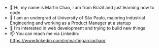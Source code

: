 - 👋 Hi, my name is Martin Chao, I am from Brazil and just learning how to code
- 🔨 I am an undergrad at University of São Paulo, majoring Industrial Engineering and working as a Product Manager at a startup
- 👀 I’m interested in web development and trying to build new things
- 📫 You can reach me via Linkedin: https://www.linkedin.com/in/martingarciachao/



